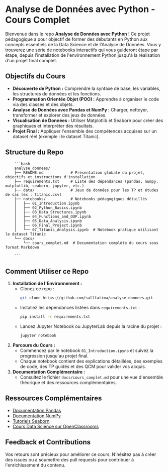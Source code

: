 # Analyse de Données avec Python - Cours Complet

Bienvenue dans le repo **Analyse de Données avec Python** ! Ce projet pédagogique a pour objectif de former des débutants en Python aux concepts essentiels de la Data Science et de l'Analyse de Données. Vous y trouverez une série de notebooks interactifs qui vous guideront étape par étape, depuis l'installation de l'environnement Python jusqu'à la réalisation d'un projet final complet.

## Objectifs du Cours

- **Découverte de Python :** Comprendre la syntaxe de base, les variables, les structures de données et les fonctions.
- **Programmation Orientée Objet (POO) :** Apprendre à organiser le code via des classes et des objets.
- **Analyse de Données avec Pandas et NumPy :** Charger, nettoyer, transformer et explorer des jeux de données.
- **Visualisation de Données :** Utiliser Matplotlib et Seaborn pour créer des graphiques et interpréter des résultats.
- **Projet Final :** Appliquer l'ensemble des compétences acquises sur un dataset réel (exemple : le dataset Titanic).

## Structure du Repo

        ```bash
        analyse_donnees/
        ├── README.md            # Présentation globale du projet, objectifs et instructions d'installation
        ├── requirements.txt     # Liste des dépendances (pandas, numpy, matplotlib, seaborn, jupyter, etc.)
        ├── data/                # Jeux de données pour les TP et études de cas (ex : titanic.csv)
        ├── notebooks/           # Notebooks pédagogiques détaillés
        │   ├── 01_Introduction.ipynb
        │   ├── 02_Python_Basics.ipynb
        │   ├── 03_Data_Structures.ipynb
        │   ├── 04_Functions_and_OOP.ipynb
        │   ├── 05_Data_Analysis.ipynb
        │   ├── 06_Final_Project.ipynb
        │   └── 07_Titanic_Analysis.ipynb  # Notebook pratique utilisant le dataset Titanic
        └── docs/
            └── cours_complet.md  # Documentation complète du cours sous format Markdown

        ```

## Comment Utiliser ce Repo

1. **Installation de l'Environnement :**  
   - Clonez ce repo :  
     ```bash
     git clone https://github.com/sallfatima/analyse_donnees.git
     ```
   - Installez les dépendances listées dans `requirements.txt` :  
     ```bash
     pip install -r requirements.txt
     ```
   - Lancez Jupyter Notebook ou JupyterLab depuis la racine du projet :  
     ```bash
     jupyter notebook
     ```
2. **Parcours du Cours :**  
   - Commencez par le notebook `01_Introduction.ipynb` et suivez la progression jusqu'au projet final.
   - Chaque notebook contient des explications détaillées, des exemples de code, des TP guidés et des QCM pour valider vos acquis.
3. **Documentation Complémentaire :**  
   - Consultez le fichier `docs/cours_complet.md` pour une vue d'ensemble théorique et des ressources complémentaires.

## Ressources Complémentaires

- [Documentation Pandas](https://pandas.pydata.org/docs/)
- [Documentation NumPy](https://numpy.org/doc/)
- [Tutoriels Seaborn](https://seaborn.pydata.org/tutorial.html)
- [Cours Data Science sur OpenClassrooms](https://openclassrooms.com/fr/courses)

## Feedback et Contributions

Vos retours sont précieux pour améliorer ce cours. N'hésitez pas à créer des issues ou à soumettre des pull requests pour contribuer à l'enrichissement du contenu.


